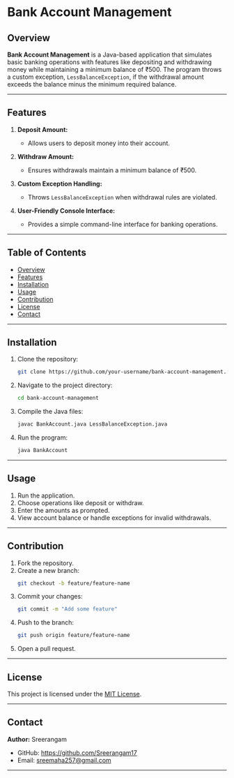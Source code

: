 # Bank Account Management

## Overview
**Bank Account Management** is a Java-based application that simulates basic banking operations with features like depositing and withdrawing money while maintaining a minimum balance of ₹500. The program throws a custom exception, `LessBalanceException`, if the withdrawal amount exceeds the balance minus the minimum required balance.

---

## Features
1. **Deposit Amount:**
   - Allows users to deposit money into their account.

2. **Withdraw Amount:**
   - Ensures withdrawals maintain a minimum balance of ₹500.

3. **Custom Exception Handling:**
   - Throws `LessBalanceException` when withdrawal rules are violated.

4. **User-Friendly Console Interface:**
   - Provides a simple command-line interface for banking operations.

---

## Table of Contents
- [Overview](#overview)
- [Features](#features)
- [Installation](#installation)
- [Usage](#usage)
- [Contribution](#contribution)
- [License](#license)
- [Contact](#contact)

---

## Installation
1. Clone the repository:
   ```bash
   git clone https://github.com/your-username/bank-account-management.git
   ```
2. Navigate to the project directory:
   ```bash
   cd bank-account-management
   ```
3. Compile the Java files:
   ```bash
   javac BankAccount.java LessBalanceException.java
   ```
4. Run the program:
   ```bash
   java BankAccount
   ```

---

## Usage
1. Run the application.
2. Choose operations like deposit or withdraw.
3. Enter the amounts as prompted.
4. View account balance or handle exceptions for invalid withdrawals.

---

## Contribution
1. Fork the repository.
2. Create a new branch:
   ```bash
   git checkout -b feature/feature-name
   ```
3. Commit your changes:
   ```bash
   git commit -m "Add some feature"
   ```
4. Push to the branch:
   ```bash
   git push origin feature/feature-name
   ```
5. Open a pull request.

---

## License
This project is licensed under the [MIT License](LICENSE).

---

## Contact
**Author:** Sreerangam
- GitHub: https://github.com/Sreerangam17
- Email: sreemaha257@gmail.com

---


